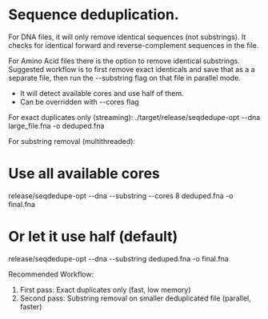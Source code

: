 # Sequence deduplication. 

For DNA files, it will only remove identical sequences (not substrings). 
It checks for identical forward and reverse-complement sequences in the file.

For Amino Acid files there is the option to remove identical substrings. 
Suggested workflow is to first remove exact identicals and save that as a
a separate file, then run the --substring flag on that file in parallel mode.

  - It will detect available cores and use half of them. 
  - Can be overridden with --cores flag

  For exact duplicates only (streaming):
  ./target/release/seqdedupe-opt --dna large_file.fna -o deduped.fna
  
  For substring removal (multithreaded):
  # Use all available cores
  release/seqdedupe-opt --dna --substring --cores 8 deduped.fna -o final.fna

  # Or let it use half (default)
  release/seqdedupe-opt --dna --substring deduped.fna -o final.fna

  Recommended Workflow:

  1. First pass: Exact duplicates only (fast, low memory)
  2. Second pass: Substring removal on smaller deduplicated file (parallel, faster)


